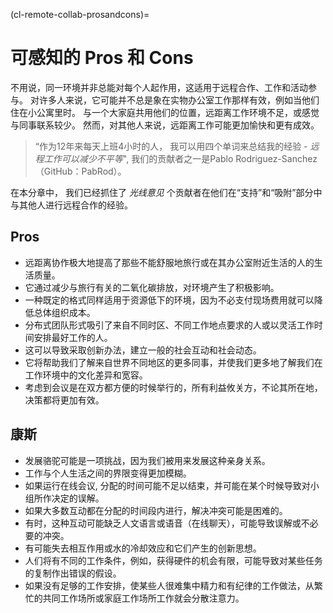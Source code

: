 (cl-remote-collab-prosandcons)=
# 可感知的 Pros 和 Cons

不用说，同一环境并非总能对每个人起作用，这适用于远程合作、工作和活动参与。 对许多人来说，它可能并不总是象在实物办公室工作那样有效，例如当他们住在小公寓里时。 与一个大家庭共用他们的位置，远距离工作环境不足，或感觉与同事联系较少。 然而，对其他人来说，远距离工作可能更加愉快和更有成效。
> “作为12年来每天上班4小时的人， 我可以用四个单词来总结我的经验 - *远程工作可以减少不平等*", 我们的贡献者之一是Pablo Rodriguez-Sanchez（GitHub：PabRod）。

在本分章中， 我们已经抓住了 *光线意见* 个贡献者在他们在“支持”和“吸附”部分中与其他人进行远程合作的经验。

## Pros

- 远距离协作极大地提高了那些不能舒服地旅行或在其办公室附近生活的人的生活质量。
- 它通过减少与旅行有关的二氧化碳排放，对环境产生了积极影响。
- 一种既定的格式同样适用于资源低下的环境，因为不必支付现场费用就可以降低总体组织成本。
- 分布式团队形式吸引了来自不同时区、不同工作地点要求的人或以灵活工作时间安排最好工作的人。
- 这可以导致采取创新办法，建立一般的社会互动和社会动态。
- 它将帮助我们了解来自世界不同地区的更多同事，并使我们更多地了解我们在工作环境中的文化差异和宽容。
- 考虑到会议是在双方都方便的时候举行的，所有利益攸关方，不论其所在地，决策都将更加有效。

## 康斯

- 发展骆驼可能是一项挑战，因为我们被用来发展这种亲身关系。
- 工作与个人生活之间的界限变得更加模糊。
- 如果运行在线会议, 分配的时间可能不足以结束，并可能在某个时候导致对小组所作决定的误解。
- 如果大多数互动都在分配的时间段内进行，解决冲突可能是困难的。
- 有时，这种互动可能缺乏人文语言或语音（在线聊天），可能导致误解或不必要的冲突。
- 有可能失去相互作用或水的冷却效应和它们产生的创新思想。
- 人们将有不同的工作条件，例如，获得硬件的机会有限，可能导致对某些任务的复制作出错误的假设。
- 如果没有足够的工作安排，使某些人很难集中精力和有纪律的工作做法，从繁忙的共同工作场所或家庭工作场所工作就会分散注意力。

